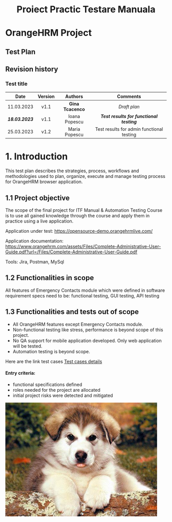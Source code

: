 # <h1 align="center">Proiect Practic Testare Manuala<h1>
# OrangeHRM Project
## Test Plan

## Revision history
### Test title
| Date | Version | Authors | Comments |
| :-----: | :---: | :---: |:---: |
| 11.03.2023 | v1.1| **Gina Tcacenco**| *Draft plan*|
| ***18.03.2023*** | v1.1| Ioana Popescu | ***Test results for functional testing*** |
| 25.03.2023 | v1.2| Maria Popescu | Test results for admin functional testing |

# 1. Introduction
    
This test plan describes the strategies, process, workflows and methodologies used to plan, organize, execute and manage testing process for OrangeHRM browser
application. 

## 1.1 Project objective
    
The scope of the final project for ITF Manual & Automation Testing Course is to use all gained knowledge through the course and apply them in practice using a live
application. 
    
Application under test: <ins>https://opensource-demo.orangehrmlive.com/</ins> 
    
Application documentation: <ins>https://www.orangehrm.com/assets/Files/Complete-Administrative-User-Guide.pdf?url=/Files/Complete-Administrative-User-Guide.pdf</ins> 

Tools: Jira, Postman, MySql
    
## 1.2 Functionalities in scope
    
All features of Emergency Contacts module which were defined in software requirement specs need to be: functional testing, GUI testing, API testing  
   

## 1.3 Functionalities and tests out of scope

- All OrangeHRM features except Emergency Contacts module.
- Non-functional testing like stress, performance is beyond scope of this project.
- No QA support for mobile application developed. Only web application will be tested.
- Automation testing is beyond scope.

Here are the link test cases [Test cases details](https://github.com/ginatcacenco/Proiect-Practic-TM/blob/main/OIP.jpeg)

#### Entry criteria:
    
- functional specifications defined
- roles needed for the project are allocated
- initial project risks were detected and mitigated




![foto](https://github.com/ginatcacenco/Proiect-Practic-TM/blob/main/OIP.jpeg)



